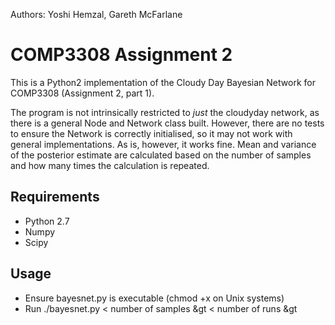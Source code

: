Authors: Yoshi Hemzal, Gareth McFarlane

COMP3308 Assignment 2
=====================

This is a Python2 implementation of the Cloudy Day Bayesian Network for COMP3308 (Assignment 2, part 1).

The program is not intrinsically restricted to *just* the cloudyday network, as there is a general Node and
Network class built. However, there are no tests to ensure the Network is correctly initialised, so it may not
work with general implementations. As is, however, it works fine. Mean and variance of the posterior estimate
are calculated based on the number of samples and how many times the calculation is repeated.

Requirements
------------
* Python 2.7
* Numpy
* Scipy

Usage
-----
* Ensure bayesnet.py is executable (chmod +x on Unix systems)
* Run ./bayesnet.py &lt; number of samples &gt &lt; number of runs &gt

